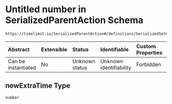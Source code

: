 # Untitled number in SerializedParentAction Schema

```txt
https://timelimit.io/SerializedParentAction#/definitions/SerializedSetCategoryExtraTimeAction/properties/newExtraTime
```



| Abstract            | Extensible | Status         | Identifiable            | Custom Properties | Additional Properties | Access Restrictions | Defined In                                                                                        |
| :------------------ | :--------- | :------------- | :---------------------- | :---------------- | :-------------------- | :------------------ | :------------------------------------------------------------------------------------------------ |
| Can be instantiated | No         | Unknown status | Unknown identifiability | Forbidden         | Allowed               | none                | [SerializedParentAction.schema.json\*](SerializedParentAction.schema.json "open original schema") |

## newExtraTime Type

`number`
